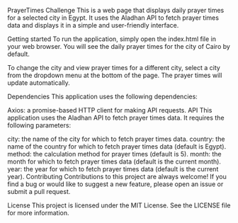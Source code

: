 PrayerTimes Challenge
This is a web page that displays daily prayer times for a selected city in Egypt. It uses the Aladhan API to fetch prayer times data and displays it in a simple and user-friendly interface.

Getting started
To run the application, simply open the index.html file in your web browser. You will see the daily prayer times for the city of Cairo by default.

To change the city and view prayer times for a different city, select a city from the dropdown menu at the bottom of the page. The prayer times will update automatically.

Dependencies
This application uses the following dependencies:

Axios: a promise-based HTTP client for making API requests.
API
This application uses the Aladhan API to fetch prayer times data. It requires the following parameters:

city: the name of the city for which to fetch prayer times data.
country: the name of the country for which to fetch prayer times data (default is Egypt).
method: the calculation method for prayer times (default is 5).
month: the month for which to fetch prayer times data (default is the current month).
year: the year for which to fetch prayer times data (default is the current year).
Contributing
Contributions to this project are always welcome! If you find a bug or would like to suggest a new feature, please open an issue or submit a pull request.

License
This project is licensed under the MIT License. See the LICENSE file for more information.

